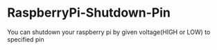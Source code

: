 # RaspberryPi-Shutdown-Pin
You can shutdown your raspberry pi by given voltage(HIGH or LOW) to specified pin
